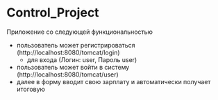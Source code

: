 # Control_Project
Приложение со следующей функциональностью
- пользователь может регистрироваться (http://localhost:8080/tomcat/login)
  + для входа (Логин: user, Пароль user) 
- пользователь может войти в систему (http://localhost:8080/tomcat/user)
- далее в форму вводит свою зарплату и автоматически получает итоговую
